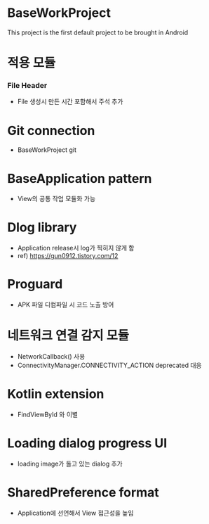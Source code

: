 # BaseWorkProject
This project is the first default project to be brought in Android




적용 모듈
=======================================

### File Header
- File 생성시 만든 시간 포함해서 주석 추가

# Git connection
- BaseWorkProject git

# BaseApplication pattern
- View의 공통 작업 모듈화 가능

# Dlog library
- Application release시 log가 찍히지 않게 함
- ref) https://gun0912.tistory.com/12

# Proguard
- APK 파일 디컴파일 시 코드 노출 방어

# 네트워크 연결 감지 모듈
- NetworkCallback() 사용
- ConnectivityManager.CONNECTIVITY_ACTION deprecated 대응

# Kotlin extension
- FindViewById 와 이별

# Loading dialog progress UI
- loading image가 돌고 있는 dialog 추가

# SharedPreference format
- Application에 선언해서 View 접근성을 높임
